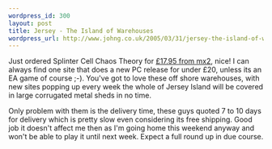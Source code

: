 ```yaml
--- 
wordpress_id: 300
layout: post
title: Jersey - The Island of Warehouses
wordpress_url: http://www.johng.co.uk/2005/03/31/jersey-the-island-of-warehouses/
---
```

Just ordered Splinter Cell Chaos Theory for <a href="http://www.mx2.co.uk/acatalog/MX2_co_uk_PC_Pre_Orders_S_Z_336.html">£17.95 from mx2</a>, nice! I can always find one site that does a new PC release for under £20, unless its an EA game of course ;-). You've got to love these off shore warehouses, with new sites popping up every week the whole of Jersey Island will be covered in large corrugated metal sheds in no time.

Only problem with them is the delivery time, these guys quoted 7 to 10 days for delivery which is pretty slow even considering its free shipping. Good job it doesn't affect me then as I'm going home this weekend anyway and won't be able to play it until next week. Expect a full round up in due course.
